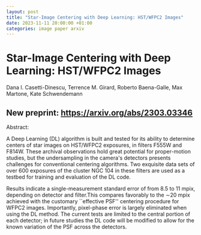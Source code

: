 ```yaml
---
layout: post
title: "Star-Image Centering with Deep Learning: HST/WFPC2 Images"
date: 2023-11-11 20:00:00 +01:00
categories: image paper arxiv
---
```


# Star-Image Centering with Deep Learning: HST/WFPC2 Images
Dana I. Casetti-Dinescu, Terrence M. Girard, Roberto Baena-Galle, Max Martone, Kate Schwendemann

## New preprint: https://arxiv.org/abs/2303.03346

Abstract:

A Deep Learning (DL) algorithm is built and tested for its ability to determine centers of star images on HST/WFPC2 exposures, in filters F555W and F814W. These archival observations hold great potential for proper-motion studies, but the undersampling in the camera's detectors presents challenges for conventional centering algorithms. Two exquisite data sets of over 600 exposures of the cluster NGC 104 in these filters are used as a testbed for training and evaluation of the DL code.

Results indicate a single-measurement standard error of from 8.5 to 11 mpix, depending on detector and filter.This compares favorably to the ∼20 mpix achieved with the customary ``effective PSF'' centering procedure for WFPC2 images. Importantly, pixel-phase error is largely eliminated when using the DL method. The current tests are limited to the central portion of each detector; in future studies the DL code will be modified to allow for the known variation of the PSF across the detectors.